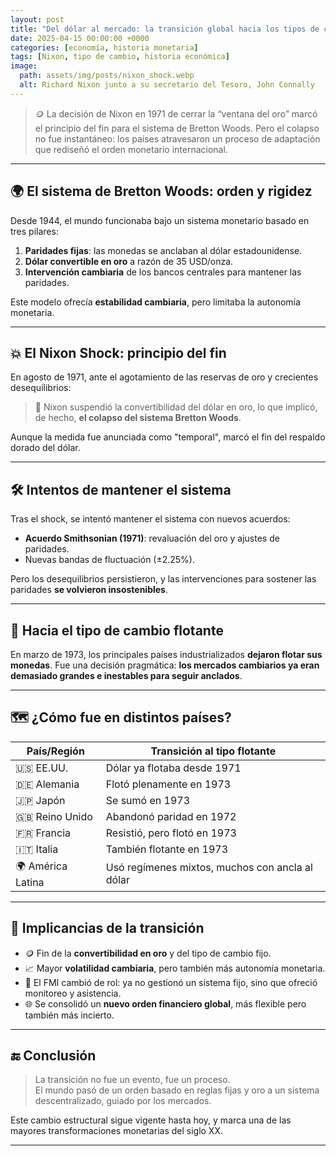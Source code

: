 ```yaml
---
layout: post
title: "Del dólar al mercado: la transición global hacia los tipos de cambio flotantes"
date: 2025-04-15 00:00:00 +0000
categories: [economía, historia monetaria]
tags: [Nixon, tipo de cambio, historia económica]
image:
  path: assets/img/posts/nixon_shock.webp
  alt: Richard Nixon junto a su secretario del Tesoro, John Connally
---
```


> 🪙 La decisión de Nixon en 1971 de cerrar la “ventana del oro” marcó el principio del fin para el sistema de Bretton Woods. Pero el colapso no fue instantáneo: los países atravesaron un proceso de adaptación que rediseñó el orden monetario internacional.

---

## 🌍 El sistema de Bretton Woods: orden y rigidez

Desde 1944, el mundo funcionaba bajo un sistema monetario basado en tres pilares:

1. **Paridades fijas**: las monedas se anclaban al dólar estadounidense.
2. **Dólar convertible en oro** a razón de 35 USD/onza.
3. **Intervención cambiaria** de los bancos centrales para mantener las paridades.

Este modelo ofrecía **estabilidad cambiaria**, pero limitaba la autonomía monetaria.

---

## 💥 El Nixon Shock: principio del fin

En agosto de 1971, ante el agotamiento de las reservas de oro y crecientes desequilibrios:

> 🧨 Nixon suspendió la convertibilidad del dólar en oro, lo que implicó, de hecho, **el colapso del sistema Bretton Woods**.

Aunque la medida fue anunciada como "temporal", marcó el fin del respaldo dorado del dólar.

---

## 🛠️ Intentos de mantener el sistema

Tras el shock, se intentó mantener el sistema con nuevos acuerdos:

- **Acuerdo Smithsonian (1971)**: revaluación del oro y ajustes de paridades.
- Nuevas bandas de fluctuación (±2.25%).

Pero los desequilibrios persistieron, y las intervenciones para sostener las paridades **se volvieron insostenibles**.

---

## 🔁 Hacia el tipo de cambio flotante

En marzo de 1973, los principales países industrializados **dejaron flotar sus monedas**. Fue una decisión pragmática: **los mercados cambiarios ya eran demasiado grandes e inestables para seguir anclados**.

---

## 🗺️ ¿Cómo fue en distintos países?

| País/Región      | Transición al tipo flotante                     |
| ---------------- | ----------------------------------------------- |
| 🇺🇸 EE.UU.         | Dólar ya flotaba desde 1971                     |
| 🇩🇪 Alemania       | Flotó plenamente en 1973                        |
| 🇯🇵 Japón          | Se sumó en 1973                                 |
| 🇬🇧 Reino Unido    | Abandonó paridad en 1972                        |
| 🇫🇷 Francia        | Resistió, pero flotó en 1973                    |
| 🇮🇹 Italia         | También flotante en 1973                        |
| 🌍 América Latina | Usó regímenes mixtos, muchos con ancla al dólar |

---

## 🎯 Implicancias de la transición

- 🪙 Fin de la **convertibilidad en oro** y del tipo de cambio fijo.
- 📈 Mayor **volatilidad cambiaria**, pero también más autonomía monetaria.
- 🏦 El FMI cambió de rol: ya no gestionó un sistema fijo, sino que ofreció monitoreo y asistencia.
- 🌐 Se consolidó un **nuevo orden financiero global**, más flexible pero también más incierto.

---

## 🔚 Conclusión

> La transición no fue un evento, fue un proceso.  
> El mundo pasó de un orden basado en reglas fijas y oro a un sistema descentralizado, guiado por los mercados.

Este cambio estructural sigue vigente hasta hoy, y marca una de las mayores transformaciones monetarias del siglo XX.

---


